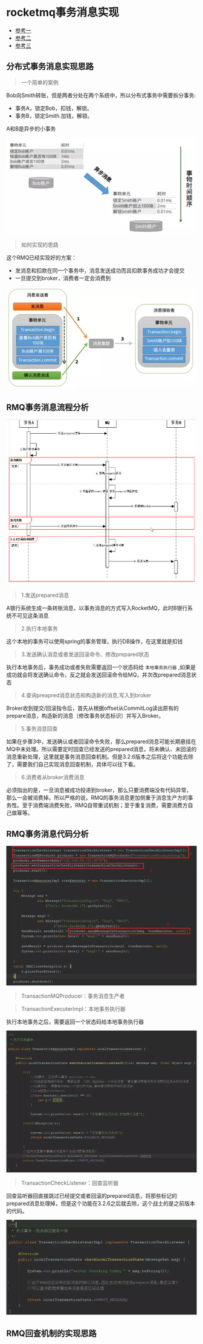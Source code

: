 # rocketmq事务消息实现
* [参考一](https://www.jianshu.com/p/453c6e7ff81c)
* [参考二](https://www.jianshu.com/p/6868ddceaa5b)
* [参考三](https://www.jianshu.com/p/c26b3af5880f)
## 分布式事务消息实现思路
>一个简单的案例

Bob向Smith转账，但是两者分处在两个系统中，所以分布式事务中需要拆分事务:
* 事务A，锁定Bob，扣钱，解锁。
* 事务B，锁定Smith.加钱，解锁。

A和B是异步的小事务

![](screenshot/2018-10-08-15-58-12.png)


>如何实现的思路

这个RMQ已经实现好的方案：
* 发消息和扣款在同一个事务中，消息发送成功而且扣款事务成功才会提交
* 一旦提交到broker，消费者一定会消费到

![](screenshot/2018-10-08-16-04-55.png)


## RMQ事务消息流程分析
![](screenshot/2018-10-08-15-53-29.png)

>1.发送prepared消息

A银行系统生成一条转账消息，以事务消息的方式写入RocketMQ，此时B银行系统不可见这条消息

>2.执行本地事务

这个本地的事务可以使用spring的事务管理，执行DB操作，在这里就是扣钱

>3.发送确认消息或者发送回滚命令、修改prepared状态

执行本地事务后，事务成功或者失败需要返回一个状态码给 ``本地事务执行器`` ,如果是成功就会将发送确认命令，反之就会发送回滚命令给MQ，并次改prepared消息状态

>4.查询preapred消息状态和构造新的消息,写入到broker

Broker收到提交/回滚指令后，首先从根据offset从CommitLog读出原有的prepare消息，构造新的消息（修改事务状态标识）并写入Broker。

>5.事务消息回查

如果在步骤3中，发送确认或者回滚命令失败，那么prepared消息可能长期悬挂在MQ中未处理。所以需要定时回查已经发送的prepared消息，将未确认、未回滚的消息重新处理，这里就是事务消息回查机制。但是3.2.6版本之后将这个功能去除了，需要我们自己实现消息回查机制，具体可以往下看。

>6.消费者从broker消费消息

必须指出的是，一旦消息被成功投递到broker，那么只要消费端没有代码异常，那么一会被消费掉。所以严格的说，RMQ的事务消息更加侧重于消息生产方的事务性。至于消费端消费失败，RMQ自带重试机制；至于重复消费，需要消费方自己做幂等。

## RMQ事务消息代码分析

![](screenshot/2018-10-08-16-23-02.png)

>TransactionMQProducer：事务消息生产者

>TransactionExecuterImpl：本地事务执行器

执行本地事务之后，需要返回一个状态码给本地事务执行器

![](screenshot/2018-10-08-16-50-50.png)

>TransactionCheckListener：回查监听器

回查监听器回直接跳过已经提交或者回滚的prepared消息，将那些标记的prepared消息处理掉，但是这个功能在3.2.6之后就去除，这个战士的是之前版本的代码。

![](screenshot/2018-10-08-16-52-02.png)

## RMQ回查机制的实现思路
